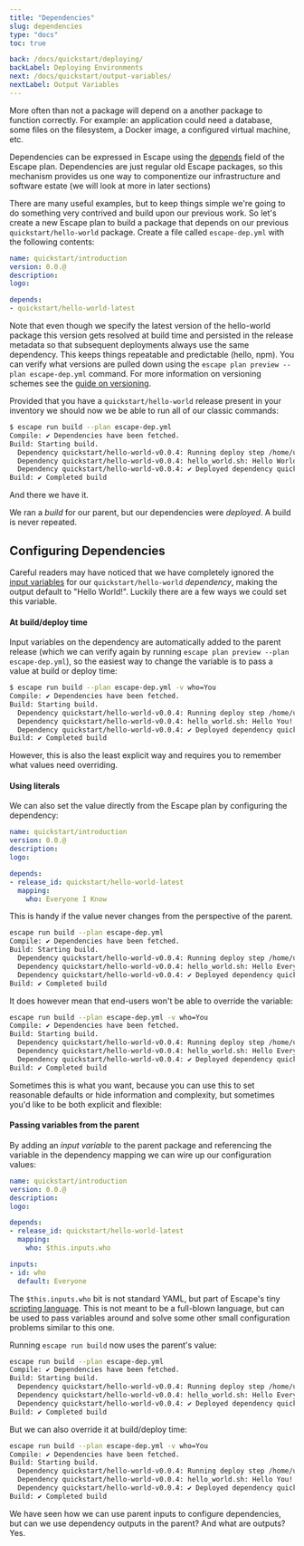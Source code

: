 ```yaml
---
title: "Dependencies"
slug: dependencies
type: "docs"
toc: true

back: /docs/quickstart/deploying/
backLabel: Deploying Environments
next: /docs/quickstart/output-variables/
nextLabel: Output Variables
---
```


More often than not a package will depend on a another package to function
correctly. For example: an application could need a database, some files on 
the filesystem, a Docker image, a configured virtual machine, etc. 

Dependencies can be expressed in Escape using the
[depends](/docs/reference/escape-plan/#depends) field of the Escape plan. Dependencies
are just regular old Escape packages, so this mechanism provides us one way to
componentize our infrastructure and software estate (we will look at more in
later sections)

There are many useful examples, but to keep things simple we're going to do
something very contrived and build upon our previous work.  So let's create a
new Escape plan to build a package that depends on our previous
`quickstart/hello-world` package.  Create a file called `escape-dep.yml` with the 
following contents:


```yaml
name: quickstart/introduction
version: 0.0.@
description: 
logo: 

depends:
- quickstart/hello-world-latest
```

Note that even though we specify the latest version of the hello-world package
this version gets resolved at build time and persisted in the release metadata
so that subsequent deployments always use the same dependency. This keeps
things repeatable and predictable (hello, npm). You can verify what versions
are pulled down using the `escape plan preview --plan escape-dep.yml` command.
For more information on versioning schemes see the [guide on
versioning](/docs/guides/versioning/).

Provided that you have a `quickstart/hello-world` release present in your inventory we 
should now we be able to run all of our classic commands:

```bash
$ escape run build --plan escape-dep.yml
Compile: ✔️ Dependencies have been fetched.                 
Build: Starting build.
  Dependency quickstart/hello-world-v0.0.4: Running deploy step /home/user/workspace/deps/quickstart/hello-world/hello_world.sh.
  Dependency quickstart/hello-world-v0.0.4: hello_world.sh: Hello World!
  Dependency quickstart/hello-world-v0.0.4: ✔️ Deployed dependency quickstart/hello-world-v0.0.4
Build: ✔️ Completed build
```

And there we have it.

<div class='docling'>
We ran a <i>build</i> for our parent, but our dependencies were <i>deployed</i>.
A build is never repeated.
</div>

## Configuring Dependencies

Careful readers may have noticed that we have completely ignored the [input
variables](/docs/quickstart/input-variables/) for our `quickstart/hello-world`
_dependency_, making the output default to "Hello World!". Luckily there are a
few ways we could set this variable. 

#### At build/deploy time

Input variables on the dependency are automatically added to the parent release
(which we can verify again by running `escape plan preview --plan
escape-dep.yml`), so the easiest way to change the variable is to pass a value 
at build or deploy time:

```bash
$ escape run build --plan escape-dep.yml -v who=You
Compile: ✔️ Dependencies have been fetched.                 
Build: Starting build.
  Dependency quickstart/hello-world-v0.0.4: Running deploy step /home/user/workspace/deps/quickstart/hello-world/hello_world.sh.
  Dependency quickstart/hello-world-v0.0.4: hello_world.sh: Hello You!
  Dependency quickstart/hello-world-v0.0.4: ✔️ Deployed dependency quickstart/hello-world-v0.0.4
Build: ✔️ Completed build
```

However, this is also the least explicit way and requires you to remember what
values need overriding.

#### Using literals

We can also set the value directly from the Escape plan by configuring the
dependency:

```yaml
name: quickstart/introduction
version: 0.0.@
description: 
logo: 

depends:
- release_id: quickstart/hello-world-latest
  mapping:
    who: Everyone I Know

```

This is handy if the value never changes from the perspective of the parent.

```bash
escape run build --plan escape-dep.yml           
Compile: ✔️ Dependencies have been fetched.                 
Build: Starting build.
  Dependency quickstart/hello-world-v0.0.4: Running deploy step /home/user/workspace/deps/quickstart/hello-world/hello_world.sh.
  Dependency quickstart/hello-world-v0.0.4: hello_world.sh: Hello Everyone I Know!
  Dependency quickstart/hello-world-v0.0.4: ✔️ Deployed dependency quickstart/hello-world-v0.0.4
Build: ✔️ Completed build
```

It does however mean that end-users won't be able to override the variable:

```bash
escape run build --plan escape-dep.yml -v who=You          
Compile: ✔️ Dependencies have been fetched.                 
Build: Starting build.
  Dependency quickstart/hello-world-v0.0.4: Running deploy step /home/user/workspace/deps/quickstart/hello-world/hello_world.sh.
  Dependency quickstart/hello-world-v0.0.4: hello_world.sh: Hello Everyone I Know!
  Dependency quickstart/hello-world-v0.0.4: ✔️ Deployed dependency quickstart/hello-world-v0.0.4
Build: ✔️ Completed build
```

Sometimes this is what you want, because you can use this to set reasonable
defaults or hide information and complexity, but sometimes you'd like to be
both explicit and flexible:

#### Passing variables from the parent

By adding an _input variable_ to the parent package and referencing the variable 
in the dependency mapping we can wire up our configuration values:

```yaml
name: quickstart/introduction
version: 0.0.@
description: 
logo: 

depends:
- release_id: quickstart/hello-world-latest
  mapping:
    who: $this.inputs.who

inputs:
- id: who
  default: Everyone
```

The `$this.inputs.who` bit is not standard YAML, but part of Escape's tiny
[scripting language](/docs/reference/scripting-language/). This is not meant to
be a full-blown language, but can be used to pass variables around and solve
some other small configuration problems similar to this one. 

Running `escape run build` now uses the parent's value:

```bash
escape run build --plan escape-dep.yml 
Compile: ✔️ Dependencies have been fetched.                 
Build: Starting build.
  Dependency quickstart/hello-world-v0.0.4: Running deploy step /home/user/workspace/deps/quickstart/hello-world/hello_world.sh.
  Dependency quickstart/hello-world-v0.0.4: hello_world.sh: Hello Everyone!
  Dependency quickstart/hello-world-v0.0.4: ✔️ Deployed dependency quickstart/hello-world-v0.0.4
Build: ✔️ Completed build
```

But we can also override it at build/deploy time:

```bash
escape run build --plan escape-dep.yml -v who=You          
Compile: ✔️ Dependencies have been fetched.                 
Build: Starting build.
  Dependency quickstart/hello-world-v0.0.4: Running deploy step /home/user/workspace/deps/quickstart/hello-world/hello_world.sh.
  Dependency quickstart/hello-world-v0.0.4: hello_world.sh: Hello You!
  Dependency quickstart/hello-world-v0.0.4: ✔️ Deployed dependency quickstart/hello-world-v0.0.4
Build: ✔️ Completed build
```

We have seen how we can use parent inputs to configure dependencies, but can we
use dependency outputs in the parent? And what are outputs? Yes.
